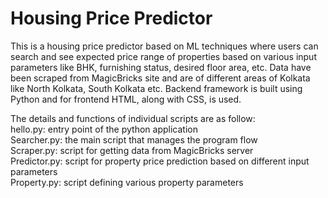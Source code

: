 # Housing Price Predictor
This is a housing price predictor based on ML techniques where users can search and see expected price range of properties based on various input parameters like BHK, furnishing status, desired floor area, etc. Data have been scraped from MagicBricks site and are of different areas of Kolkata like North Kolkata, South Kolkata etc. Backend framework is built using Python and for frontend HTML, along with CSS, is used. 

The details and functions of individual scripts are as follow:
<br>hello.py: entry point of the python application
<br>Searcher.py: the main script that manages the program flow
<br>Scraper.py: script for getting data from MagicBricks server
<br>Predictor.py: script for property price prediction based on different input parameters
<br>Property.py: script defining various property parameters 
